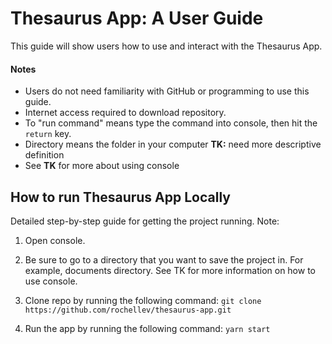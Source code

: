 # Thesaurus App: A User Guide

This guide will show users how to use and interact with the Thesaurus App.

#### Notes

- Users do not need familiarity with GitHub or programming to use this guide.
- Internet access required to download repository.
- To "run command" means type the command into console, then hit the `return` key.
- Directory means the folder in your computer **TK:** need more descriptive definition
- See **TK** for more about using console

## How to run Thesaurus App Locally

Detailed step-by-step guide for getting the project running.
Note:

1. Open console.

2. Be sure to go to a directory that you want to save the project in. For example, documents directory. See TK for more information on how to use console.

3. Clone repo by running the following command:
   `git clone https://github.com/rochellev/thesaurus-app.git`

4. Run the app by running the following command:
   `yarn start`
